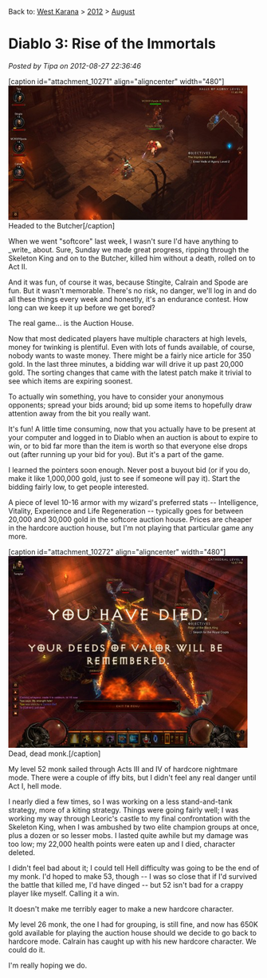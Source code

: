 Back to: [West Karana](/posts/westkarana.md) > [2012](/posts/2012/westkarana.md) > [August](./westkarana.md)
# Diablo 3: Rise of the Immortals

*Posted by Tipa on 2012-08-27 22:36:46*

[caption id="attachment\_10271" align="aligncenter" width="480"][![](../../../uploads/2012/08/Diablo-III-2012-08-26-23-45-29-61-480x269.jpg "Diablo III 2012-08-26 23-45-29-61")](../../../uploads/2012/08/Diablo-III-2012-08-26-23-45-29-61.jpg) Headed to the Butcher[/caption]

When we went "softcore" last week, I wasn't sure I'd have anything to \_write\_ about. Sure, Sunday we made great progress, ripping through the Skeleton King and on to the Butcher, killed him without a death, rolled on to Act II.

And it was fun, of course it was, because Stingite, Calrain and Spode are fun. But it wasn't memorable. There's no risk, no danger, we'll log in and do all these things every week and honestly, it's an endurance contest. How long can we keep it up before we get bored?

The real game... is the Auction House.

Now that most dedicated players have multiple characters at high levels, money for twinking is plentiful. Even with lots of funds available, of course, nobody wants to waste money. There might be a fairly nice article for 350 gold. In the last three minutes, a bidding war will drive it up past 20,000 gold. The sorting changes that came with the latest patch make it trivial to see which items are expiring soonest.

To actually win something, you have to consider your anonymous opponents; spread your bids around; bid up some items to hopefully draw attention away from the bit you really want.

It's fun! A little time consuming, now that you actually have to be present at your computer and logged in to Diablo when an auction is about to expire to win, or to bid far more than the item is worth so that everyone else drops out (after running up your bid for you). But it's a part of the game.

I learned the pointers soon enough. Never post a buyout bid (or if you do, make it like 1,000,000 gold, just to see if someone will pay it). Start the bidding fairly low, to get people interested.

A piece of level 10-16 armor with my wizard's preferred stats -- Intelligence, Vitality, Experience and Life Regeneration -- typically goes for between 20,000 and 30,000 gold in the softcore auction house. Prices are cheaper in the hardcore auction house, but I'm not playing that particular game any more.

[caption id="attachment\_10272" align="aligncenter" width="480"][![](../../../uploads/2012/08/Diablo-III-2012-08-26-12-57-59-42-480x384.jpg "Diablo III 2012-08-26 12-57-59-42")](../../../uploads/2012/08/Diablo-III-2012-08-26-12-57-59-42.jpg) Dead, dead monk.[/caption]

My level 52 monk sailed through Acts III and IV of hardcore nightmare mode. There were a couple of iffy bits, but I didn't feel any real danger until Act I, hell mode.

I nearly died a few times, so I was working on a less stand-and-tank strategy, more of a kiting strategy. Things were going fairly well; I was working my way through Leoric's castle to my final confrontation with the Skeleton King, when I was ambushed by two elite champion groups at once, plus a dozen or so lesser mobs. I lasted quite awhile but my damage was too low; my 22,000 health points were eaten up and I died, character deleted.

I didn't feel bad about it; I could tell Hell difficulty was going to be the end of my monk. I'd hoped to make 53, though -- I was so close that if I'd survived the battle that killed me, I'd have dinged -- but 52 isn't bad for a crappy player like myself. Calling it a win.

It doesn't make me terribly eager to make a new hardcore character.

My level 26 monk, the one I had for grouping, is still fine, and now has 650K gold available for playing the auction house should we decide to go back to hardcore mode. Calrain has caught up with his new hardcore character. We could do it.

I'm really hoping we do.
